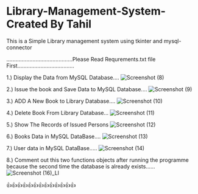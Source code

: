 # Library-Management-System-Created By Tahil 
This is a Simple Library management system using tkinter and mysql-connector

...........................................Please Read Requrements.txt file First.....................................


1.) Display the Data from MySQL Database....
![Screenshot (8)](https://github.com/Tahil40/Library-Management-System-/assets/116889476/86da7299-7238-42bd-b7a8-61bc6e3fea7b)

2.) Issue the book and Save Data to MySQL Database....
![Screenshot (9)](https://github.com/Tahil40/Library-Management-System-/assets/116889476/ba816c8a-eefb-4b38-ae28-fedc0f98b656)

3.) ADD A New Book to Library Database....
![Screenshot (10)](https://github.com/Tahil40/Library-Management-System-/assets/116889476/8b814198-6d88-4900-9d42-0d1184565859)

4.) Delete Book From Library Database...
![Screenshot (11)](https://github.com/Tahil40/Library-Management-System-/assets/116889476/e9449966-da12-4948-8985-e9e62e7ebe8a)

5.) Show The Records of Issued Persons
![Screenshot (12)](https://github.com/Tahil40/Library-Management-System-/assets/116889476/5abd063b-09ef-4cb4-92f9-3d4b0685e543)

6.) Books Data in MySQL DataBase....
![Screenshot (13)](https://github.com/Tahil40/Library-Management-System-/assets/116889476/d15227ab-cecd-4495-8b47-6051322b76e4)

7.) User data in MySQL DataBase.....
![Screenshot (14)](https://github.com/Tahil40/Library-Management-System-/assets/116889476/d07465ad-a08e-4226-b1ea-aa07c80e3743)

8.) Comment out this two functions objects after running the programme because the second time the database is already exists......
![Screenshot (16)_LI](https://github.com/Tahil40/Library-Management-System-/assets/116889476/0d3659ed-25c6-4613-a35f-ec576bd7144d)

👍👍👍👍👍👍👍👍👍👍👍👍👍
